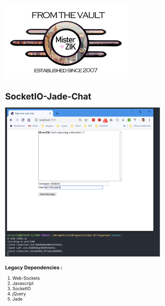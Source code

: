 ![alt text](from-the-vault-misterzik.png "FROM THE VAULT")

# SocketIO-Jade-Chat


![alt text](demo.png "FROM THE VAULT") 


### Legacy Dependencies :

1) Web-Sockets
2) Javascript
2) SocketIO
3) jQuery
4) Jade
